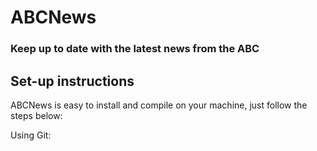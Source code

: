 # ABCNews
### Keep up to date with the latest news from the ABC

## Set-up instructions

ABCNews is easy to install and compile on your machine, just follow the steps below:

Using Git:
